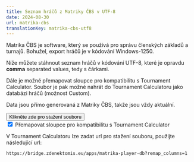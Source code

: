 ```yaml
---
title: Seznam hráčů z Matriky ČBS v UTF-8
date: 2024-08-30
url: matrika-cbs
translationKey: matrika-cbs-utf8
---
```


Matrika ČBS je software, který se používá pro správu členských základů a turnajů. Bohužel, export hráčů je v kódování Windows-1250.

Níže můžete stáhnout seznam hráčů v kódování UTF-8, které je opravdu **comma** separated values, tedy s čárkami.

Dále je možné přemapovat sloupce pro kompatibilitu s Tournament Calculator. Soubor je pak možné nahrát do Tournament Calculatoru jako databázi hráčů (možnost Custom).

Data jsou přímo generovaná z Matriky ČBS, takže jsou vždy aktuální.
 
<form action="/apps/matrika-player-db" method="GET">
    <button class="x-button" type="submit">Klikněte zde pro stažení souboru</button>
    <br>
    <label>
        <input type="checkbox" name="remap_columns" value="1" checked>
       Přemapovat sloupce pro kompatibilitu s Tournament Calculator
    </label>
    <input type="hidden" name="lang" value="cs">
</form>

V Tournament Calculatoru lze zadat url pro stažení souboru, použijte následující url:

```
https://bridge.zdenektomis.eu/apps/matrika-player-db?remap_columns=1
```